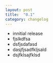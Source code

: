 ```yaml
---
layout: post
title:  "0.1"
category: changelog
---
```


- innitial release 
- fjslkdfsa
- dsfjsdafasd
- dasjfjsadfkljsald
- dsjfklsajfklsd